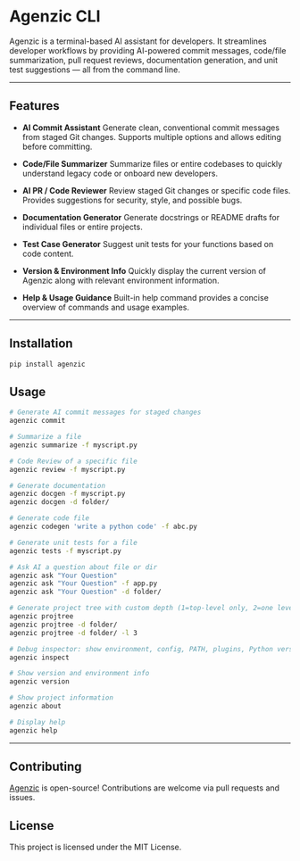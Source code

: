 
# Agenzic CLI

Agenzic is a terminal-based AI assistant for developers. It streamlines developer workflows by providing AI-powered commit messages, code/file summarization, pull request reviews, documentation generation, and unit test suggestions — all from the command line.

---

## Features

* **AI Commit Assistant**
  Generate clean, conventional commit messages from staged Git changes. Supports multiple options and allows editing before committing.

* **Code/File Summarizer**
  Summarize files or entire codebases to quickly understand legacy code or onboard new developers.

* **AI PR / Code Reviewer**
  Review staged Git changes or specific code files. Provides suggestions for security, style, and possible bugs.

* **Documentation Generator**
  Generate docstrings or README drafts for individual files or entire projects.

* **Test Case Generator**
  Suggest unit tests for your functions based on code content.

* **Version & Environment Info**
  Quickly display the current version of Agenzic along with relevant environment information.

* **Help & Usage Guidance**
  Built-in help command provides a concise overview of commands and usage examples.

---

## Installation


```bash
pip install agenzic
```


## Usage


```bash
# Generate AI commit messages for staged changes
agenzic commit

# Summarize a file
agenzic summarize -f myscript.py

# Code Review of a specific file
agenzic review -f myscript.py

# Generate documentation
agenzic docgen -f myscript.py
agenzic docgen -d folder/

# Generate code file
agenzic codegen 'write a python code' -f abc.py

# Generate unit tests for a file
agenzic tests -f myscript.py

# Ask AI a question about file or dir
agenzic ask "Your Question"
agenzic ask "Your Question" -f app.py
agenzic ask "Your Question" -d folder/

# Generate project tree with custom depth (1=top-level only, 2=one level deep, etc.) (default=2)
agenzic projtree
agenzic projtree -d folder/
agenzic projtree -d folder/ -l 3

# Debug inspector: show environment, config, PATH, plugins, Python version.
agenzic inspect

# Show version and environment info
agenzic version

# Show project information
agenzic about

# Display help
agenzic help
```

---

## Contributing

[Agenzic](https://github.com/ratul-d/agenzic) is open-source! Contributions are welcome via pull requests and issues.



## License

This project is licensed under the MIT License.
